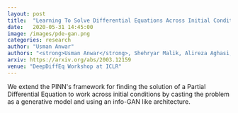 ```yaml
---
layout: post
title:  "Learning To Solve Differential Equations Across Initial Conditions"
date:   2020-05-31 14:45:00
image: /images/pde-gan.png
categories: research
author: "Usman Anwar"
authors: "<strong>Usman Anwar</strong>, Shehryar Malik, Alireza Aghasi, Ali Ahmed"
arxiv: https://arxiv.org/abs/2003.12159
venue: "DeepDiffEq Workshop at ICLR"
---
```


We extend the PINN's framework for finding the solution of a Partial Differential Equation to work across initial conditions by casting the problem as a generative model and using an info-GAN like architecture.
